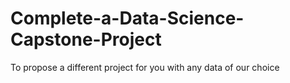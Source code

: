 # Complete-a-Data-Science-Capstone-Project
 To propose a different project for you with any data of our choice
